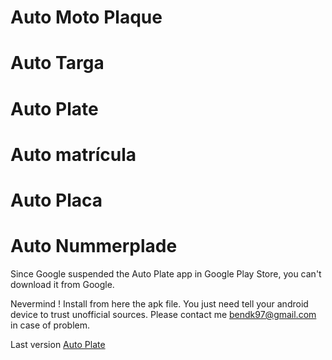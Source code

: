 # Auto Moto Plaque
# Auto Targa
# Auto Plate
# Auto matrícula
# Auto Placa
# Auto Nummerplade

Since Google suspended the Auto Plate app in Google Play Store, you can't download it from Google.

Nevermind ! Install from here the apk file. You just need tell your android device to trust unofficial sources. Please contact me bendk97@gmail.com in case of problem.

Last version [Auto Plate](https://github.com/benjaminlefevre/auto-plaque-config/raw/master/android-signed-release-3.0.8.apk)
